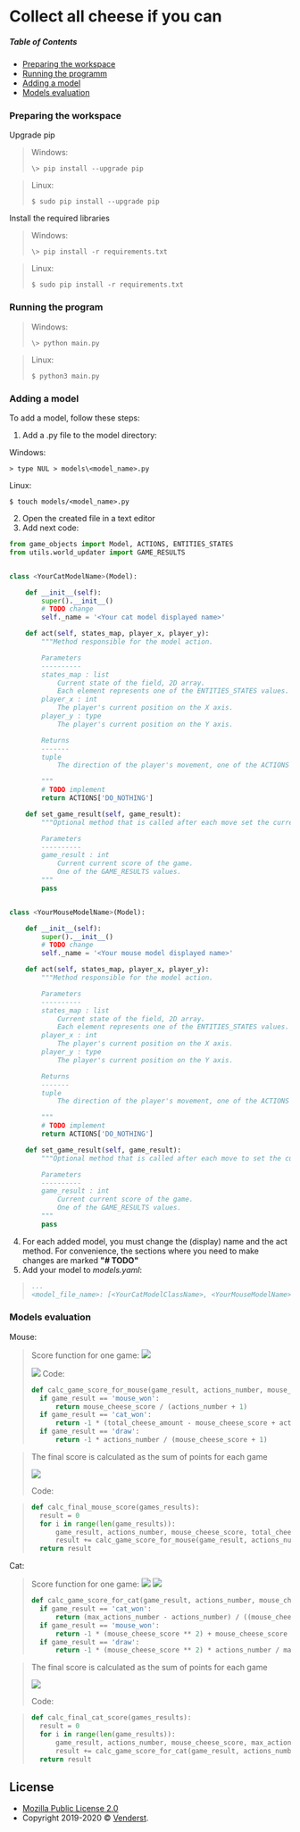 # Collect all cheese if you can

##### Table of Contents  
* [Preparing the workspace](#preparing-the-workspace)
* [Running the programm](#running-the-programm)
* [Adding a model](#adding-a-model)
* [Models evaluation](#models-evaluation)


<a name="preparing-the-workspace"></a>
### Preparing the workspace

Upgrade pip
> Windows:
>```
>\> pip install --upgrade pip
>```

> Linux:
>```
> $ sudo pip install --upgrade pip
>```

Install the required libraries
> Windows:
> ```
>\> pip install -r requirements.txt
> ```

> Linux:
>```
> $ sudo pip install -r requirements.txt
>```

<a name="running-the-programm"></a>
### Running the program

>Windows:
>```
>\> python main.py
>```

>Linux:
>```
>$ python3 main.py
>```

<a name="adding-a-model"></a>
### Adding a model
To add a model, follow these steps:
1. Add a .py file to the model directory:

Windows:
```
> type NUL > models\<model_name>.py
```
Linux:
```
$ touch models/<model_name>.py
```

2. Open the created file in a text editor
3. Add next code:
```python
from game_objects import Model, ACTIONS, ENTITIES_STATES
from utils.world_updater import GAME_RESULTS


class <YourCatModelName>(Model):

    def __init__(self):
        super().__init__()
		# TODO change
        self._name = '<Your cat model displayed name>'

    def act(self, states_map, player_x, player_y):
        """Method responsible for the model action.

        Parameters
        ----------
        states_map : list
            Current state of the field, 2D array.
            Each element represents one of the ENTITIES_STATES values.
        player_x : int
            The player's current position on the X axis.
        player_y : type
            The player's current position on the Y axis.

        Returns
        -------
        tuple
            The direction of the player's movement, one of the ACTIONS values

        """
		# TODO implement
        return ACTIONS['DO_NOTHING']

    def set_game_result(self, game_result):
        """Optional method that is called after each move set the current result of the game.

        Parameters
        ----------
        game_result : int
            Current current score of the game.
            One of the GAME_RESULTS values.
        """
        pass


class <YourMouseModelName>(Model):

    def __init__(self):
        super().__init__()
		# TODO change
        self._name = '<Your mouse model displayed name>'

    def act(self, states_map, player_x, player_y):
        """Method responsible for the model action.

        Parameters
        ----------
        states_map : list
            Current state of the field, 2D array.
            Each element represents one of the ENTITIES_STATES values.
        player_x : int
            The player's current position on the X axis.
        player_y : type
            The player's current position on the Y axis.

        Returns
        -------
        tuple
            The direction of the player's movement, one of the ACTIONS values

        """
		# TODO implement
        return ACTIONS['DO_NOTHING']

    def set_game_result(self, game_result):
        """Optional method that is called after each move to set the current result of the game.

        Parameters
        ----------
        game_result : int
            Current current score of the game.
            One of the GAME_RESULTS values.
        """
        pass
```
4. For each added model, you must change the (display) name and the act method.
For convenience, the sections where you need to make changes are marked
**"# TODO"**
5. Add your model to *models.yaml*:
>```yaml
>...
><model_file_name>: [<YourCatModelClassName>, <YourMouseModelName>]
>```

<a name="models-evaluation"></a>
### Models evaluation
Mouse:

>Score function for one game:
><img src="https://render.githubusercontent.com/render/math?math=game\: score\: for\: mouse = \begin{cases}C / (N %2B 1),\: mouse\: won\\-1 * (T - C %2B N / (C %2B 1)),\: cat\: won\\-N / (C %2B 1),\: draw\end{cases},">
>
><img src="https://render.githubusercontent.com/render/math?math=N-actions\: number, C - the\: amount\: of\: cheese\: eaten\: by\: the\: mouse, T - total\: cheese">
>Code:
>
>```python
>def calc_game_score_for_mouse(game_result, actions_number, mouse_cheese_score, total_cheese_amount):
>	if game_result == 'mouse_won':
>		return mouse_cheese_score / (actions_number + 1)
>	if game_result == 'cat_won':
>		return -1 * (total_cheese_amount - mouse_cheese_score + actions_number / (mouse_cheese_score + 1))
>	if game_result == 'draw':
>		return -1 * actions_number / (mouse_cheese_score + 1)
>```

>The final score is calculated as the sum of points for each game
>
><img src="https://render.githubusercontent.com/render/math?math=final\ score = \sum_{i=0}^{\vec{|G|}} game\ score\ for\ mouse(G_i)">
>
>Code:

>```python
>def calc_final_mouse_score(games_results):
>	result = 0
>	for i in range(len(game_results)):
>		game_result, actions_number, mouse_cheese_score, total_cheese_amount = game_results[i]
>		result += calc_game_score_for_mouse(game_result, actions_number, mouse_cheese_score, total_cheese_amount)
>	return result
>```

Cat:
>Score function for one game:
><img src="https://render.githubusercontent.com/render/math?math=game\: score\: for\: cat = \begin{cases}(M - N) / C ^ 2,\: cat\: won\\-1 * (C %2B 1) ^ 2 %2B C * N / M,\: mouse\: won\\-1 * C ^ 2 * N / M,\: draw\end{cases},">
><img src="https://render.githubusercontent.com/render/math?math=N-actions\: number, C - the\: amount\: of\: cheese\: eaten\: by\: the\: mouse, M - max\: actions\: number">
>```python
>def calc_game_score_for_cat(game_result, actions_number, mouse_cheese_score, max_actions_number):
>	if game_result == 'cat_won':
>		return (max_actions_number - actions_number) / ((mouse_cheese_score + 1) ** 2)
>	if game_result == 'mouse_won':
>		return -1 * (mouse_cheese_score ** 2) + mouse_cheese_score * actions_number / max_actions_number
>	if game_result == 'draw':
>		return -1 * (mouse_cheese_score ** 2) * actions_number / max_actions_number
>```

>The final score is calculated as the sum of points for each game
>
><img src="https://render.githubusercontent.com/render/math?math=final\ score = \sum_{i=0}^{\vec{|G|}} game\ score\ for\ cat(G_i)">
>
>Code:

>```python
>def calc_final_cat_score(games_results):
>	result = 0
>	for i in range(len(game_results)):
>		game_result, actions_number, mouse_cheese_score, max_actions_number = game_results[i]
>		result += calc_game_score_for_cat(game_result, actions_number, mouse_cheese_score, max_actions_number)
>	return result
>```

## License

* [Mozilla Public License 2.0](https://www.mozilla.org/en-US/MPL/2.0/)
* Copyright 2019-2020 © [Venderst](https://github.com/Venderst).
